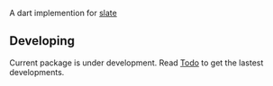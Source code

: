 A dart implemention for [slate](https://github.com/ianstormtaylor/slate)

## Developing
Current package is under development. Read [Todo](Todo.md) to get the lastest developments.